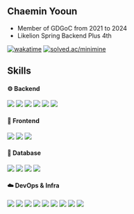 <div align="left">

## Chaemin Yooun
- Member of GDGoC from 2021 to 2024
- Likelion Spring Backend Plus 4th

[![wakatime](https://wakatime.com/badge/user/3b3f05f6-f827-4974-95f5-6f6845498064.svg)](https://wakatime.com/@3b3f05f6-f827-4974-95f5-6f6845498064)
[![solved.ac/minimine](http://mazassumnida.wtf/api/mini/generate_badge?boj=minimine)](https://solved.ac/minimine)


## Skills
#### ⚙️ Backend
<img src="https://img.shields.io/badge/Java-007396?style=flat-square&logo=OpenJDK&logoColor=white"/>
<img src="https://img.shields.io/badge/Kotlin-7F52FF?style=flat-square&logo=Kotlin&logoColor=white"/>
<img src="https://img.shields.io/badge/Spring-6DB33F?style=flat-square&logo=Spring&logoColor=white"/>
<img src="https://img.shields.io/badge/Python-3776AB?style=flat-square&logo=Python&logoColor=white"/>
<img src="https://img.shields.io/badge/FastAPI-009688?style=flat-square&logo=FastApi&logoColor=white"/>
<img src="https://img.shields.io/badge/C-A8B9CC?style=flat-square&logo=C&logoColor=white"/>

#### 🎨 Frontend
<img src="https://img.shields.io/badge/JavaScript-F7DF1E?style=flat-square&logo=JavaScript&logoColor=black"/>
<img src="https://img.shields.io/badge/HTML-E34F26?style=flat-square&logo=HTML5&logoColor=white"/>
<img src="https://img.shields.io/badge/CSS-663399?style=flat-square&logo=CSS&logoColor=white"/>

#### 💾 Database
<img src="https://img.shields.io/badge/MySQL-4479A1?style=flat-square&logo=MySQL&logoColor=white"/>
<img src="https://img.shields.io/badge/Redis-FF4438?style=flat-square&logo=Redis&logoColor=white"/>
<img src="https://img.shields.io/badge/ORACLE-F80000?style=flat-square&logo=Oracle&logoColor=white"/>
<img src="https://img.shields.io/badge/MariaDB-003545?style=flat-square&logo=mariadb&logoColor=white"/>

#### ☁️ DevOps & Infra
<img src="https://img.shields.io/badge/Docker-2496ED?style=flat-square&logo=Docker&logoColor=white"/>
<img src="https://img.shields.io/badge/Github Actions-2088FF?style=flat-square&logo=GithubActions&logoColor=white"/>
<img src="https://img.shields.io/badge/AWS-232F3E?style=flat-square&logo=aws&logoColor=white"/>
<img src="https://img.shields.io/badge/Google Cloud-4285F4?style=flat-square&logo=googlecloud&logoColor=white"/>
<img src="https://img.shields.io/badge/Firebase-DD2C00?style=flat-square&logo=Firebase&logoColor=white"/>
<img src="https://img.shields.io/badge/Nginx-009639?style=flat-square&logo=Nginx&logoColor=white"/>
<img src="https://img.shields.io/badge/ElasticSearch-005571?style=flat-square&logo=ElasticSearch&logoColor=white"/>
<img src="https://img.shields.io/badge/Logstash-005571?style=flat-square&logo=Logstash&logoColor=white"/>
<img src="https://img.shields.io/badge/Kibana-005571?style=flat-square&logo=Kibana&logoColor=white"/>

</div>
